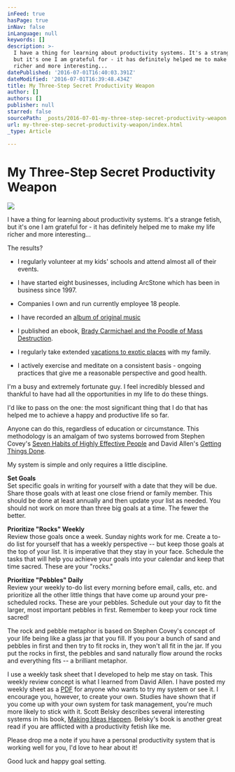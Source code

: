 ```yaml
---
inFeed: true
hasPage: true
inNav: false
inLanguage: null
keywords: []
description: >-
  I have a thing for learning about productivity systems. It's a strange fetish,
  but it's one I am grateful for - it has definitely helped me to make my life
  richer and more interesting...
datePublished: '2016-07-01T16:40:03.391Z'
dateModified: '2016-07-01T16:39:48.434Z'
title: My Three-Step Secret Productivity Weapon
author: []
authors: []
publisher: null
starred: false
sourcePath: _posts/2016-07-01-my-three-step-secret-productivity-weapon.md
url: my-three-step-secret-productivity-weapon/index.html
_type: Article

---
```

# My Three-Step Secret Productivity Weapon
![](https://the-grid-user-content.s3-us-west-2.amazonaws.com/2cc3028a-3dc9-4751-abae-51b397f62f8d.jpg)

I have a thing for learning about productivity systems. It's a strange fetish, but it's one I am grateful for - it has definitely helped me to make my life richer and more interesting...

The results?

* I regularly volunteer at my kids' schools and attend almost all of their events.

* I have started eight businesses, including ArcStone which has been in business since 1997\.

* Companies I own and run currently employee 18 people.

* I have recorded an [album of original music][0]

* I published an ebook, [Brady Carmichael and the Poodle of Mass Destruction][1].

* I regularly take extended [vacations to exotic places][2] with my family.

* I actively exercise and meditate on a consistent basis - ongoing practices that give me a reasonable perspective and good health.

I'm a busy and extremely fortunate guy. I feel incredibly blessed and thankful to have had all the opportunities in my life to do these things.

I'd like to pass on the one: the most significant thing that I do that has helped me to achieve a happy and productive life so far.

Anyone can do this, regardless of education or circumstance. This methodology is an amalgam of two systems borrowed from Stephen Covey's [Seven Habits of Highly Effective People][3] and David Allen's [Getting Things Done][4].

My system is simple and only requires a little discipline.

**Set Goals**  
Set specific goals in writing for yourself with a date that they will be due. Share those goals with at least one close friend or family member. This should be done at least annually and then update your list as needed. You should not work on more than three big goals at a time. The fewer the better.

**Prioritize "Rocks" Weekly**  
Review those goals once a week. Sunday nights work for me. Create a to-do list for yourself that has a weekly perspective -- but keep those goals at the top of your list. It is imperative that they stay in your face. Schedule the tasks that will help you achieve your goals into your calendar and keep that time sacred. These are your "rocks."

**Prioritize "Pebbles" Daily**  
Review your weekly to-do list every morning before email, calls, etc. and prioritize all the other little things that have come up around your pre-scheduled rocks. These are your pebbles. Schedule out your day to fit the larger, most important pebbles in first. Remember to keep your rock time sacred!

The rock and pebble metaphor is based on Stephen Covey's concept of your life being like a glass jar that you fill. If you pour a bunch of sand and pebbles in first and then try to fit rocks in, they won't all fit in the jar. If you put the rocks in first, the pebbles and sand naturally flow around the rocks and everything fits -- a brilliant metaphor.

I use a weekly task sheet that I developed to help me stay on task. This weekly review concept is what I learned from David Allen. I have posted my weekly sheet as a [PDF][5] for anyone who wants to try my system or see it. I encourage you, however, to create your own. Studies have shown that if you come up with your own system for task management, you're much more likely to stick with it. Scott Belsky describes several interesting systems in his book, [Making Ideas Happen][6]. Belsky's book is another great read if you are afflicted with a productivity fetish like me.

Please drop me a note if you have a personal productivity system that is working well for you, I'd love to hear about it!

Good luck and happy goal setting. 

[0]: http://www.cdbaby.com/cd/mayaflyer/from/indiemusic
[1]: https://www.smashwords.com/books/view/293618
[2]: http://www.davidandlisa.com/
[3]: http://www.amazon.com/Habits-Highly-Effective-People-Anniversary-ebook/dp/B00GOZV3TM/
[4]: http://www.amazon.com/Getting-Things-Done-Stress-Free-Productivity-ebook/dp/B000WH7PKY/
[5]: http://www.arcstone.com/wp-content/uploads/2014/01/Working-Spinning-Plates-Task-Sheet-4-2.pdf
[6]: http://www.amazon.com/Making-Ideas-Happen-Overcoming-Obstacles-ebook/dp/B003NX75W2/